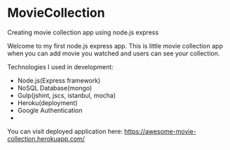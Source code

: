 # MovieCollection
Creating movie collection app using node.js express


Welcome to my first node.js express app.
This is little movie collection app when you can add movie you watched and users can see your collection.

Technologies I used in development: 

- Node.js(Express framework)
- NoSQL Database(mongo)
- Gulp(jshint, jscs, istanbul, mocha) 
- Heroku(deployment)
- Google Authentication
- 

You can visit deployed application here: https://awesome-movie-collection.herokuapp.com/
